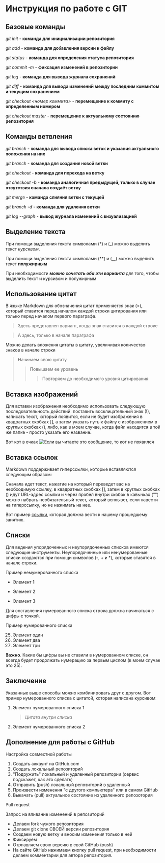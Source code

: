 # Инструкция по работе с GIT

## Базовые команды

*git init* - **команда для инициализации репозитория**

*git add* - **команда для добавления версии к файлу**

*git status* - **команда для определения статуса репозитория**

*git commit -m <message>* - **фиксация изменений в репозитории**

*git log* - **команда для вывода журнала сохранений**

*git diff* - **команда для вывода изменений между последним коммитом и текущим сохранением**

*git checkout <номер коммита>* - **перемещение к коммиту с определенным номером**

*git checkout master* - **перемещение к актуальному состоянию репозитория**

## Команды ветвления

*git branch* - **команда для вывода списка веток и указания актуального положения на них**

*git branch <branchName>* - **команда для создания новой ветки <branchName>**

*git checkout <branchName>* - **команда для перехода на ветку <branchName>**

*git checkout -b <branchName>* - **команда аналогичная предыдущей, только в случае отсутствия сначала создаёт ветку**

*git merge <branchName>* - **команда слияния ветки <branchName> с текущей**

*git branch -d <branchName>* - **команда для удаления ветки <branchName>**

*git log --graph* - **вывод журнала изменений с визуализацией**

## Выделение текста

При помощи выделения текста символами (*) и (_) можно выделить текст *курсивом*.

При помощи выделения текста символами (**) и (__) можно выделить текст **полужирным**

При необходимости **_можно сочетать оба эти варианта_** для того, чтобы выделить текст и курсивом и полужирным

## Использование цитат

В языке Markdown для обозначения цитат применяется знак (>), который ставится перед началом каждой строки цитирования или только перед началом первого параграфа.

>Здесь представлен вариант,
>когда знак ставится в каждой строке

>А здесь, только
в начале параграфа

Можно делать вложения цитаты в цитату, увеличивая количество знаков в начале строки

>Начинаем свою цитату
>>Повышаем ее уровень
>>>Повторяем до необходимого уровня цитирования

## Вставка изображений

Для вставки изображения необходимо использовать следующую последовательность действий: поставить восклицательный знак (!), написать текст, который появится, если не будет изображения в квадратных скобках [], а затем указать путь к файлу с изображением в круглых скобках (), либо, как в моем случае, когда файл находится в той же папке - просто указать его название.

Вот кот в очках ![Если вы читаете это сообщение, то кот не появился](cat.jpg)

## Вставка ссылок

Markdown поддерживает гиперссылки, которые вставляются следующим образом:

Сначала идет текст, нажатие на который переведет вас на необходимую ссылку, в квадратных скобках [], затем в круглых скобках () идут URL-адрес ссылки и через пробел внутри скобок в кавычках ("") можно набрать необязательный текст, который всплывет, если навести на гиперссылку, но не нажимать на нее.

Вот пример [ссылки](https://gb.ru/lessons/280749 "Здесь должна быть запись нашего семинара"), которая должна вести к нашему прошедшему занятию.

## Списки

Для ведения упорядоченных и неупорядоченных списков имеются следующие инструменты. Неупорядоченные или ненумерованные списки создаются при помощи символов (-, + и *), которые ставятся в начале строки.

Пример немумерованного списка

- Элемент 1
+ Элемент 2
* Элемент 3

Для составления нумерованного списка строка должна начинаться с цифры с точкой.

Пример нумерованного списка

25. Элемент один
34. Элемент два
47. Элемент три

**Важно**. Какие бы цифры вы не ставили в нумерованном списке, он всегда будет продолжать нумерацию за первым цислом (в моем случае это 25).

## Заключение

Указанные выше способы можно комбинировать друг с другом. Вот пример нумерованного списка с цитатой, которая написана курсивом:

1. Элемент нумерованного списка 1
    > *Цитата внутри списка*
3. Элемент нумерованного списка 2

## Дополнение для работы с GitHub

Настройка совместной работы

1. Создать аккаунт на GitHub.com
2. Создать локальный репозиторий
3. "Подружить" локальный и удаленный репозитории (сервис подскажет, как это сделать)
4. Отправить (push) локальный репозиторий в удаленный
5. Произвести изменения "с другого компьютера" или в самом GitHub
6. Выкачать (pull) актуальное состояние из удаленного репозотория

Pull request

Запрос на вливание изменений в репозиторий
- Делаем fork чужого репозитория
- Делаем git clone СВОЕЙ версии репозитория
- Создаем новую ветку и вносим изменения только в ней
- Фиксируем
- Отрпавляем свою версию в свой GitHub (push)
- На сайте GitHub нажимаем кнопку pull request, при необходимости делаем комментарии для автора репозитория.